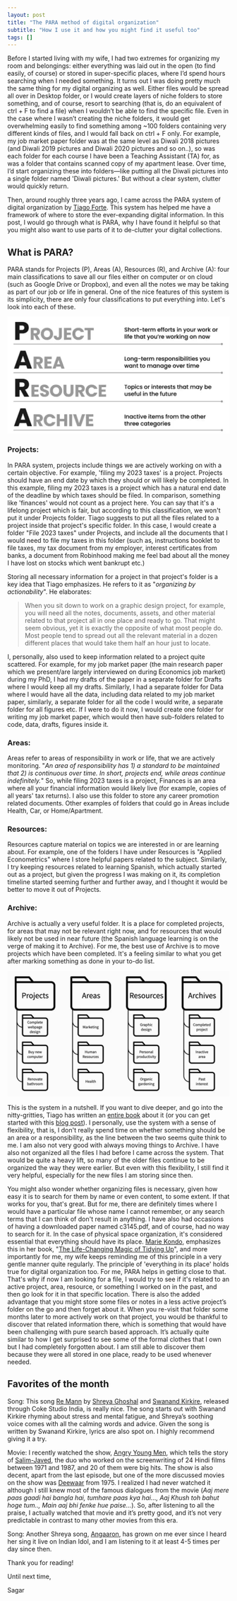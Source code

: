 ```yaml
---
layout: post
title: "The PARA method of digital organization"
subtitle: "How I use it and how you might find it useful too"
tags: []
---
```


Before I started living with my wife, I had two extremes for organizing my room and belongings: either everything was laid out in the open (to find easily, of course) or stored in super-specific places, where I’d spend hours searching when I needed something. It turns out I was doing pretty much the same thing for my digital organizing as well. Either files would be spread all over in Desktop folder, or I would create layers of niche folders to store something, and of course, resort to searching (that is, do an equivalent of ctrl + F to find a file) when I wouldn’t be able to find the specific file. Even in the case where I wasn’t creating the niche folders, it would get overwhelming easily to find something among ~100 folders containing very different kinds of files, and I would fall back on ctrl + F only. For example, my job market paper folder was at the same level as Diwali 2018 pictures (and Diwali 2019 pictures and Diwali 2020 pictures and so on..), so was each folder for each course I have been a Teaching Assistant (TA) for, as was a folder that contains scanned copy of my apartment lease. Over time, I’d start organizing these into folders—like putting all the Diwali pictures into a single folder named 'Diwali pictures.' But without a clear system, clutter would quickly return.

Then, around roughly three years ago, I came across the PARA system of digital organization by [Tiago Forte](https://fortelabs.com/). This system has helped me have a framework of where to store the ever-expanding digital information. In this post, I would go through what is PARA, why I have found it helpful so that you might also want to use parts of it to de-clutter your digital collections.

## What is PARA?

PARA stands for Projects (P), Areas (A), Resources (R), and Archive (A): four main classifications to save all our files either on computer or on cloud (such as Google Drive or Dropbox), and even all the notes we may be taking as part of our job or life in general. One of the nice features of this system is its simplicity, there are only four classifications to put everything into. Let's look into each of these.

[![PARA explained](/assets/posts/2024-11-11-the_para_method_of_digital_organization/https3a2f2fsubstack_post_medias3amazonawscom2fpublic2fimages2f2c21c85e_31ce_4b0c_9730_a2a807d992a9_1024x537.webp "PARA explained")](https://substackcdn.com/image/fetch/$s_!wH5G!,f_auto,q_auto:good,fl_progressive:steep/https%3A%2F%2Fsubstack-post-media.s3.amazonaws.com%2Fpublic%2Fimages%2F2c21c85e-31ce-4b0c-9730-a2a807d992a9_1024x537.webp)

### Projects:

In PARA system, projects include things we are actively working on with a certain objective. For example, 'filing my 2023 taxes' is a project. Projects should have an end date by which they should or will likely be completed. In this example, filing my 2023 taxes is a project which has a natural end date of the deadline by which taxes should be filed. In comparison, something like 'finances' would not count as a project here. You can say that it's a lifelong project which is fair, but according to this classification, we won't put it under Projects folder. Tiago suggests to put all the files related to a project inside that project's specific folder. In this case, I would create a folder "File 2023 taxes" under Projects, and include all the documents that I would need to file my taxes in this folder (such as, instructions booklet to file taxes, my tax document from my employer, interest certificates from banks, a document from Robinhood making me feel bad about all the money I have lost on stocks which went bankrupt etc.)

Storing all necessary information for a project in that project's folder is a key idea that Tiago emphasizes. He refers to it as "*organizing by actionability*". He elaborates:

> When you sit down to work on a graphic design project, for example, you will need all the notes, documents, assets, and other material related to that project all in one place and ready to go. That might seem obvious, yet it is exactly the opposite of what most people do. Most people tend to spread out all the relevant material in a dozen different places that would take them half an hour just to locate.

I, personally, also used to keep information related to a project quite scattered. For example, for my job market paper (the main research paper which we present/are largely interviewed on during Economics job market) during my PhD, I had my drafts of the paper in a separate folder for Drafts where I would keep all my drafts. Similarly, I had a separate folder for Data where I would have all the data, including data related to my job market paper, similarly, a separate folder for all the code I would write, a separate folder for all figures etc. If I were to do it now, I would create one folder for writing my job market paper, which would then have sub-folders related to code, data, drafts, figures inside it.

### Areas:

Areas refer to areas of responsibility in work or life, that we are actively monitoring. "*An area of responsibility has 1) a standard to be maintained that 2) is continuous over time. In short, projects end, while areas continue indefinitely.*" So, while filing 2023 taxes is a project, Finances is an area where all your financial information would likely live (for example, copies of all years' tax returns). I also use this folder to store any career promotion related documents. Other examples of folders that could go in Areas include Health, Car, or Home/Apartment.

### Resources:

Resources capture material on topics we are interested in or are learning about. For example, one of the folders I have under Resources is "Applied Econometrics" where I store helpful papers related to the subject. Similarly, I try keeping resources related to learning Spanish, which actually started out as a project, but given the progress I was making on it, its completion timeline started seeming further and further away, and I thought it would be better to move it out of Projects.

### Archive:

Archive is actually a very useful folder. It is a place for completed projects, for areas that may not be relevant right now, and for resources that would likely not be used in near future (the Spanish language learning is on the verge of making it to Archive). For me, the best use of Archive is to move projects which have been completed. It's a feeling similar to what you get after marking something as done in your to-do list.

[![](/assets/posts/2024-11-11-the_para_method_of_digital_organization/https3a2f2fsubstack_post_medias3amazonawscom2fpublic2fimages2fb008355d_f525_4bdf_a01f_42c74cb1d4c9_1024x576.webp)](https://substackcdn.com/image/fetch/$s_!AUz1!,f_auto,q_auto:good,fl_progressive:steep/https%3A%2F%2Fsubstack-post-media.s3.amazonaws.com%2Fpublic%2Fimages%2Fb008355d-f525-4bdf-a01f-42c74cb1d4c9_1024x576.webp)

This is the system in a nutshell. If you want to dive deeper, and go into the nitty-gritties, Tiago has written an [entire book](https://www.amazon.com/PARA-Method-Simplify-Organize-Digital-ebook/dp/B0C2QPWBP4) about it (or you can get started with this [blog post](https://fortelabs.com/blog/para/)). I personally, use the system with a sense of flexibility, that is, I don't really spend time on whether something should be an area or a responsibility, as the line between the two seems quite think to me. I am also not very good with always moving things to Archive. I have also not organized all the files I had before I came across the system. That would be quite a heavy lift, so many of the older files continue to be organized the way they were earlier. But even with this flexibility, I still find it very helpful, especially for the new files I am storing since then.

You might also wonder whether organizing files is necessary, given how easy it is to search for them by name or even content, to some extent. If that works for you, that's great. But for me, there are definitely times where I would have a particular file whose name I cannot remember, or any search terms that I can think of don't result in anything. I have also had occasions of having a downloaded paper named c3145.pdf, and of course, had no way to search for it. In the case of physical space organization, it's considered essential that everything should have its place. [Marie Kondo](https://konmari.com/about-marie-kondo/?srsltid=AfmBOoo126C0J7fwb1pBI3KdCCnxYJe8xFnCItD_zvoMYrDUdKbhuoIm), emphasizes this in her book, "[The Life-Changing Magic of Tidying Up](https://www.amazon.com/Life-Changing-Magic-Tidying-Decluttering-Organizing/dp/1607747308/ref=sr_1_1?dib=eyJ2IjoiMSJ9.LkTjqe6JPBdz61pLDytUkIhx-s4Ow5vHjhDtBB4C-CTJyym9r-zn61_UfQVTH5bBSZMb-ULLbucFAcWcL7Uh7yVKe9eTcUfgOJp688xhlxW3P7ufOx9wfKQG9xd5bTxlBnrHzujIsZNmN0RfA9o9G3-OwJoK80lG9ocOwTToNmw9cdCsM4EFgJvp7WtOWPQzL236E7ML0uZq0Xsud4wLuAcCCytlT1VrCyTqTHpwE6Y.cw6KcG0N-mUj9BgN27obLqnqyTAkLW5wWNp6dwGb1Ig&dib_tag=se&hvbmt=%7BBidMatchType%7D&hvdev=c&qid=1730758038&refinements=p_27%3AMarie+Kondo&s=books&sr=1-1)", and more importantly for me, my wife keeps reminding me of this principle in a very gentle manner quite regularly. The principle of 'everything in its place' holds true for digital organization too. For me, PARA helps in getting close to that. That's why if now I am looking for a file, I would try to see if it's related to an active project, area, resource, or something I worked on in the past, and then go look for it in that specific location. There is also the added advantage that you might store some files or notes in a less active project’s folder on the go and then forget about it. When you re-visit that folder some months later to more actively work on that project, you would be thankful to discover that related information there, which is something that would have been challenging with pure search based approach. It’s actually quite similar to how I get surprised to see some of the formal clothes that I own but I had completely forgotten about. I am still able to discover them because they were all stored in one place, ready to be used whenever needed.

## Favorites of the month

Song: This song [Re Mann](https://youtu.be/gxet54MhNQI?si=JiZGqkbeppqrOCSq) by [Shreya Ghoshal](https://en.wikipedia.org/wiki/Shreya_Ghoshal) and [Swanand Kirkire](https://en.wikipedia.org/wiki/Swanand_Kirkire), released through Coke Studio India, is really nice. The song starts out with Swanand Kirkire rhyming about stress and mental fatigue, and Shreya’s soothing voice comes with all the calming words and advice. Given the song is written by Swanand Kirkire, lyrics are also spot on. I highly recommend giving it a try.

Movie: I recently watched the show, [Angry Young Men](https://www.primevideo.com/detail/Angry-Young-Men/0PCKSMVTFQD30VBOCO3CMTDIXJ), which tells the story of [Salim-Javed](https://en.wikipedia.org/wiki/Salim%E2%80%93Javed), the duo who worked on the screenwriting of 24 Hindi films between 1971 and 1987, and 20 of them were big hits. The show is also decent, apart from the last episode, but one of the more discussed movies on the show was [Deewaar](https://en.wikipedia.org/wiki/Deewaar) from 1975. I realized I had never watched it although I still knew most of the famous dialogues from the movie (*Aaj mere paas gaadi hai bangla hai, tumhare paas kya hai…, Aaj Khush toh bahut hoge tum.., Main aaj bhi fenke hue paise…*). So, after listening to all the praise, I actually watched that movie and it’s pretty good, and it’s not very predictable in contrast to many other movies from this era.

Song: Another Shreya song, [Angaaron](https://www.youtube.com/watch?v=OgRoRBLZbUQ&pp=ygUPYW5nYXJvIHB1c2hwYSAy), has grown on me ever since I heard her sing it live on Indian Idol, and I am listening to it at least 4-5 times per day since then.

Thank you for reading!

Until next time,

Sagar

